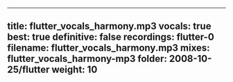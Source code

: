 
---
title: flutter_vocals_harmony.mp3
vocals: true
best: true
definitive: false
recordings: flutter-0
filename: flutter_vocals_harmony.mp3
mixes: flutter_vocals_harmony-mp3
folder: 2008-10-25/flutter
weight: 10
---
